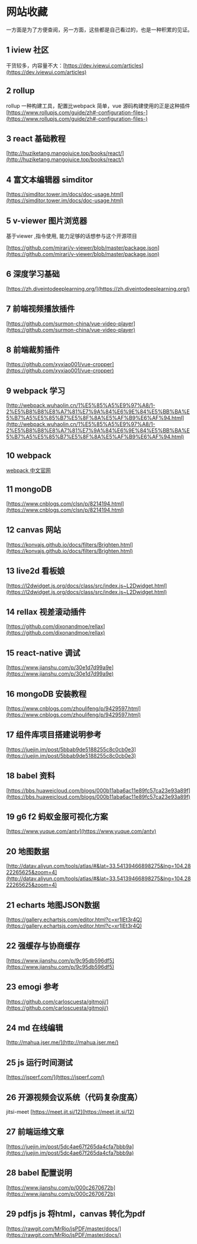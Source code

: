 # 网站收藏

一方面是为了方便查阅，另一方面，这些都是自己看过的，也是一种积累的见证。

## 1 iview 社区


干货较多，内容量不大：[https://dev.iviewui.com/articles](https://dev.iviewui.com/articles)

## 2 rollup 

rollup 一种构建工具，配置比webpack 简单，vue 源码构建使用的正是这种插件 [https://www.rollupjs.com/guide/zh#-configuration-files-](https://www.rollupjs.com/guide/zh#-configuration-files-)

## 3 react 基础教程

[http://huziketang.mangojuice.top/books/react/](http://huziketang.mangojuice.top/books/react/)

## 4 富文本编辑器 simditor

[https://simditor.tower.im/docs/doc-usage.html](https://simditor.tower.im/docs/doc-usage.html)

## 5 v-viewer 图片浏览器

基于viewer ,指令使用, 能力足够的话想参与这个开源项目

[https://github.com/mirari/v-viewer/blob/master/package.json](https://github.com/mirari/v-viewer/blob/master/package.json)

## 6 深度学习基础
[https://zh.diveintodeeplearning.org/](https://zh.diveintodeeplearning.org/)

## 7 前端视频播放插件
[https://github.com/surmon-china/vue-video-player](https://github.com/surmon-china/vue-video-player)

## 8 前端裁剪插件
[https://github.com/xyxiao001/vue-cropper](https://github.com/xyxiao001/vue-cropper)


## 9 webpack 学习
[http://webpack.wuhaolin.cn/1%E5%85%A5%E9%97%A8/1-2%E5%B8%B8%E8%A7%81%E7%9A%84%E6%9E%84%E5%BB%BA%E5%B7%A5%E5%85%B7%E5%8F%8A%E5%AF%B9%E6%AF%94.html](http://webpack.wuhaolin.cn/1%E5%85%A5%E9%97%A8/1-2%E5%B8%B8%E8%A7%81%E7%9A%84%E6%9E%84%E5%BB%BA%E5%B7%A5%E5%85%B7%E5%8F%8A%E5%AF%B9%E6%AF%94.html)

## 10 webpack

[webpack 中文官网](https://www.webpackjs.com/guides/code-splitting/#%E5%85%A5%E5%8F%A3%E8%B5%B7%E7%82%B9-entry-points-)

## 11 mongoDB

[https://www.cnblogs.com/clsn/p/8214194.html](https://www.cnblogs.com/clsn/p/8214194.html)

## 12 canvas 网站

[https://konvajs.github.io/docs/filters/Brighten.html](https://konvajs.github.io/docs/filters/Brighten.html)

## 13 live2d 看板娘

[https://l2dwidget.js.org/docs/class/src/index.js~L2Dwidget.html](https://l2dwidget.js.org/docs/class/src/index.js~L2Dwidget.html)


## 14 rellax 视差滚动插件
[https://github.com/dixonandmoe/rellax](https://github.com/dixonandmoe/rellax)

## 15 react-native 调试

[https://www.jianshu.com/p/30e1d7d99a9e](https://www.jianshu.com/p/30e1d7d99a9e)


## 16 mongoDB 安装教程

[https://www.cnblogs.com/zhoulifeng/p/9429597.html](https://www.cnblogs.com/zhoulifeng/p/9429597.html)


## 17 组件库项目搭建说明参考
[https://juejin.im/post/5bbab9de5188255c8c0cb0e3](https://juejin.im/post/5bbab9de5188255c8c0cb0e3)

## 18 babel 资料
[https://bbs.huaweicloud.com/blogs/000b11aba6ac11e89fc57ca23e93a89f](https://bbs.huaweicloud.com/blogs/000b11aba6ac11e89fc57ca23e93a89f)


## 19 g6 f2 蚂蚁金服可视化方案
[https://www.yuque.com/antv](https://www.yuque.com/antv)


## 20 地图数据

[http://datav.aliyun.com/tools/atlas/#&lat=33.54139466898275&lng=104.2822265625&zoom=4](http://datav.aliyun.com/tools/atlas/#&lat=33.54139466898275&lng=104.2822265625&zoom=4)

## 21 echarts 地图JSON数据
[https://gallery.echartsjs.com/editor.html?c=xr1IEt3r4Q](https://gallery.echartsjs.com/editor.html?c=xr1IEt3r4Q)


## 22 强缓存与协商缓存

[https://www.jianshu.com/p/9c95db596df5](https://www.jianshu.com/p/9c95db596df5)

## 23 emogi 参考

[https://github.com/carloscuesta/gitmoji/](https://github.com/carloscuesta/gitmoji/)


## 24 md 在线编辑

[http://mahua.jser.me/](http://mahua.jser.me/)

## 25 js 运行时间测试
[https://jsperf.com/](https://jsperf.com/)


## 26 开源视频会议系统（代码复杂度高）
jitsi-meet 
[https://meet.jit.si/12](https://meet.jit.si/12)


## 27 前端运维文章
[https://juejin.im/post/5dc4ae67f265da4cfa7bbb9a](https://juejin.im/post/5dc4ae67f265da4cfa7bbb9a)

## 28 babel 配置说明

[https://www.jianshu.com/p/000c2670672b](https://www.jianshu.com/p/000c2670672b)

## 29 pdfjs js 将html，canvas 转化为pdf

[https://rawgit.com/MrRio/jsPDF/master/docs/](https://rawgit.com/MrRio/jsPDF/master/docs/)